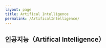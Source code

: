 ```yaml
---
layout: page
title: Artifical Intelligence
permalink: /ArtificalIntelligence/
---
```


## 인공지능（Artifical Intelligence）

